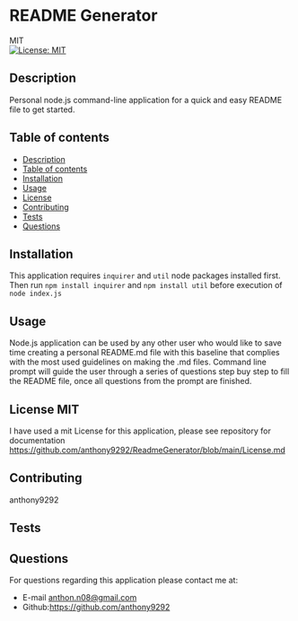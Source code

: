  
# **README Generator** 
MIT<br>[![License: MIT](https://img.shields.io/badge/License-MIT-yellow.svg)](https://opensource.org/licenses/MIT)

## Description
Personal node.js command-line application for a quick and easy README file to get started.  

## Table of contents
  - [Description](#description)
  - [Table of contents](#table-of-contents)
  - [Installation](#installation)
  - [Usage](#usage)
  - [License](#license)
  - [Contributing](#contributing)
  - [Tests](#tests)
  - [Questions](#questions)

## Installation
 This application requires `inquirer` and `util` node packages installed first. Then run `npm install inquirer` and `npm install util` before execution of `node index.js`
## Usage 
 Node.js application can be used by any other user who would like to save time creating a personal README.md file with this baseline that complies with the most used guidelines on making the .md files. Command line prompt will guide the user through a series of questions step buy step to fill the README file, once all questions from the prompt are finished. 

## License MIT
I have used a mit License for this application, please see repository for documentation <https://github.com/anthony9292/ReadmeGenerator/blob/main/License.md>

## Contributing
   anthony9292

## Tests
        
## Questions
For questions regarding this application please contact me at:
- E-mail anthon.n08@gmail.com 
- Github:<https://github.com/anthony9292>

    
